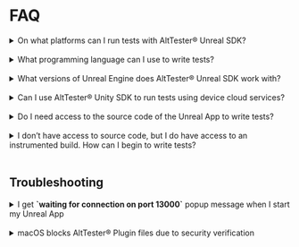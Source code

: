 # FAQ

<details>
<summary> On what platforms can I run tests with AltTester® Unreal SDK? </summary>
<br>
PC, Mac, Android, iOS, WebGL, Console and Unreal Editor.
</details>
<br>

<details>
<summary> What programming language can I use to write tests?</summary>
<br>
 C#, Python, Java or Robot Framework.
</details>
<br>

<details>
<summary> What versions of Unreal Engine does AltTester® Unreal SDK work with? </summary>
<br>
AltTester® Unreal SDK works with Unreal Engine 5.3, 5.4, and 5.5.
</details>
<br>

<details>
<summary>Can I use AltTester® Unity SDK to run tests using device cloud services? </summary>
<br>
It works with some of the cloud services. We tried it with Bitbar, AWS Device Farm, BrowserStack and SauceLabs.
These give you access to a virtual machine or a Docker container that has a cloud device attached, where you upload your tests, configure your environment and run your tests. Some of these cloud services allow running Appium automated tests by giving you access to an Appium server running in the cloud that has access to all their mobile devices. More info about this here:<em><a href="alttester-with-cloud.html"> Running tests using device cloud services.</a></em>
</details>
<br>

<details>
<summary> Do I need access to the source code of the Unreal App to write tests?</summary>
<br>
In order to run tests using AltTester® Unreal SDK you require an <a href="get-started.html#set-up-the-alttester-unreal-sdk-in-your-project">instrumented build</a> of the Unreal App.
</details>
<br>

<details>
<summary> I don’t have access to source code, but I do have access to an instrumented build. How can I begin to write tests?</summary>
<br>

```eval_rst
We’ve published AltTester® Desktop, which allows you to inspect the app objects outside the unity editor without access to the source code. More information about AltTester® Desktop can be found in :altTesterdesktopdocumentation:`this documentation <home.html>`.
```
</details>
<br>

## Troubleshooting

<details>
<summary> I get <strong>`waiting for connection on port 13000`</strong> popup message when I start my Unreal App </summary>
<br>
The popup message shows up when you start your instrumented Unreal App. It tells you that the AltTester® Unreal SDK is ready and you can start running your tests.
</details>
<br>

<details>
<summary> macOS blocks AltTester® Plugin files due to security verification </summary>
<br>
If you're unable to open the Unreal Engine project with the AltTester® Plugin enabled on macOS, and you encounter a message stating that <b><i>Apple could not verify that the `.dylib` file is free of malware</i></b>, follow one of these steps to resolve the issue.
<br><br>

1. **Download the AltTester® Plugin using *wget* command**:
    - For Unreal Engine 5.3, use the following command:
      ```
      wget https://alttester.com/app/uploads/AltTester/sdks/alttester-unreal/AltTesterUnrealSDK-Package-UE5.3.zip
      ```
    - For Unreal Engine 5.4, use this command:
      ```
      wget https://alttester.com/app/uploads/AltTester/sdks/alttester-unreal/AltTesterUnrealSDK-Package-UE5.4.zip
      ```

2. **Remove the quarantine attribute**:  
   Open *Terminal* and run the following command to remove the quarantine flag from the downloaded file:
   - Go to ```UE_5.x/Engine/Plugins/Marketplace/AltTester-Unreal-SDK/Binaries/Mac``` and run:
        ```
        xattr -d com.apple.quarantine UnrealEditor-AltTester.dylib 
        xattr -d com.apple.quarantine UnrealEditor-AltTesterEditor.dylib  
        ``` 

3. **Allow the files from *Privacy & Security Settings***:  
   Go to **System Preferences > Security & Privacy > General** and click **Allow Anyway** for the blocked file (do this for each `.dylib` file).
    <img src="../_static/img/troubleshooting/allow_anyway_screenshot.png" alt="AltTester® Plugin Allow Anyway Screenshot">

</details>
<br>